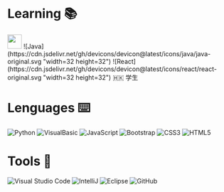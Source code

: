 # Learning 📚
<img src="https://cdn.jsdelivr.net/gh/devicons/devicon@latest/icons/java/java-original.svg" width=32 height=32/>
![Java](https://cdn.jsdelivr.net/gh/devicons/devicon@latest/icons/java/java-original.svg "width=32 height=32")
![React](https://cdn.jsdelivr.net/gh/devicons/devicon@latest/icons/react/react-original.svg "width=32 height=32")
🇭🇰 学生

# Lenguages ⌨️
![Python](https://cdn.jsdelivr.net/gh/devicons/devicon@latest/icons/python/python-original.svg "width=32 height=32")
![VisualBasic](https://cdn.jsdelivr.net/gh/devicons/devicon@latest/icons/visualbasic/visualbasic-original.svg "width=32 height=32")
![JavaScript](https://cdn.jsdelivr.net/gh/devicons/devicon@latest/icons/javascript/javascript-original.svg "width=32 height=32")
![Bootstrap](https://cdn.jsdelivr.net/gh/devicons/devicon@latest/icons/bootstrap/bootstrap-original.svg "width=32 height=32")
![CSS3](https://cdn.jsdelivr.net/gh/devicons/devicon@latest/icons/css3/css3-original.svg "width=32 height=32")
![HTML5](https://cdn.jsdelivr.net/gh/devicons/devicon@latest/icons/html5/html5-original.svg "width=32 height=32")
![]()

# Tools 🔨
![Visual Studio Code](https://cdn.jsdelivr.net/gh/devicons/devicon@latest/icons/vscode/vscode-original.svg "width=32 height=32")
![IntelliJ](https://cdn.jsdelivr.net/gh/devicons/devicon@latest/icons/intellij/intellij-original.svg "width=32 height=32")
![Eclipse](https://cdn.jsdelivr.net/gh/devicons/devicon@latest/icons/eclipse/eclipse-original.svg "width=32 height=32")
![GitHub](https://cdn.jsdelivr.net/gh/devicons/devicon@latest/icons/github/github-original.svg "width=32 height=32")